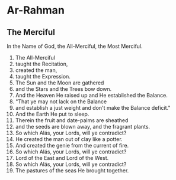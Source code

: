 # Ar-Rahman
## The Merciful

In the Name of God, the All-Merciful, the Most Merciful.

1. The All-Merciful
2. taught the Recitation,
3. created the man,
4. taught the Expression.
5. The Sun and the Moon are gathered
6. and the Stars and the Trees bow down.
7. And the Heaven He raised up and He established the Balance.
8. "That ye may not lack on the Balance
9. and establish a just weight and don't make the Balance deficit."
10. And the Earth He put to sleep.
11. Therein the fruit and date-palms are sheathed
12. and the seeds are blown away, and the fragrant plants.
13. So which Alás, your Lords, will ye contradict?
14. He created the man out of clay like a potter.
15. And created the genie from the current of fire.
16. So which Alás, your Lords, will ye contradict?
17. Lord of the East and Lord of the West.
18. So which Alás, your Lords, will ye contradict?
19. The pastures of the seas He brought together.

